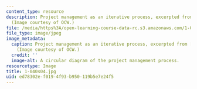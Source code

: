 ```yaml
---
content_type: resource
description: Project management as an iterative process, excerpted from lecture 1.
  (Image courtesy of OCW.)
file: /media/https%3A/open-learning-course-data-rc.s3.amazonaws.com/1-040-project-management-spring-2004/ed78302ef0194f93b950119b5e7e24f5_1-040s04.jpg
file_type: image/jpeg
image_metadata:
  caption: Project management as an iterative process, excerpted from [lecture 1](pages/lecture-notes).
    (Image courtesy of OCW.)
  credit: ''
  image-alt: A circular diagram of the project management process.
resourcetype: Image
title: 1-040s04.jpg
uid: ed78302e-f019-4f93-b950-119b5e7e24f5
---
```

